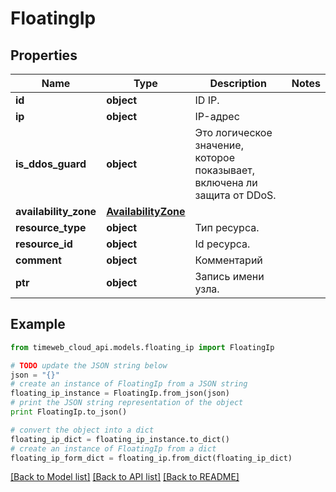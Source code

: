 # FloatingIp


## Properties
Name | Type | Description | Notes
------------ | ------------- | ------------- | -------------
**id** | **object** | ID IP. | 
**ip** | **object** | IP-адрес | 
**is_ddos_guard** | **object** | Это логическое значение, которое показывает, включена ли защита от DDoS. | 
**availability_zone** | [**AvailabilityZone**](AvailabilityZone.md) |  | 
**resource_type** | **object** | Тип ресурса. | 
**resource_id** | **object** | Id ресурса. | 
**comment** | **object** | Комментарий | 
**ptr** | **object** | Запись имени узла. | 

## Example

```python
from timeweb_cloud_api.models.floating_ip import FloatingIp

# TODO update the JSON string below
json = "{}"
# create an instance of FloatingIp from a JSON string
floating_ip_instance = FloatingIp.from_json(json)
# print the JSON string representation of the object
print FloatingIp.to_json()

# convert the object into a dict
floating_ip_dict = floating_ip_instance.to_dict()
# create an instance of FloatingIp from a dict
floating_ip_form_dict = floating_ip.from_dict(floating_ip_dict)
```
[[Back to Model list]](../README.md#documentation-for-models) [[Back to API list]](../README.md#documentation-for-api-endpoints) [[Back to README]](../README.md)


